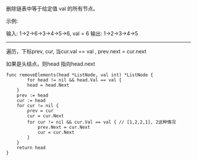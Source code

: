 删除链表中等于给定值 val 的所有节点。

示例:

输入: 1->2->6->3->4->5->6, val = 6
输出: 1->2->3->4->5

---

遍历，下标prev, cur, 当cur.val == val , prev.next = cur.next

如果是头结点，则head 指向head.next

```cgo
func removeElements(head *ListNode, val int) *ListNode {
		for head != nil && head.Val == val {
		head = head.Next
	}
	prev := head
	cur := head
	for cur != nil {
		prev = cur
		cur = cur.Next
		for cur != nil && cur.Val == val { // [1,2,2,1], 2这种情况  
			prev.Next = cur.Next
			cur = cur.Next
		}
	}
	return head
}
```